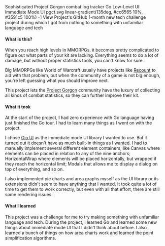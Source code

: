 <title>PGCombatTracker</title>
<desc>Sophisticated Project Gorgon combat log tracker</desc>
<skill>Go</skill>
<skill>Low-Level UI</skill>
<skill>Immediate Mode UI</skill>
<icon>pgct.svg</icon>
<background>linear-gradient(135deg, #cc6565 10%, #3591c5 100%)</background>
<order>-1</order>
<side href="https://github.com/TheJebForge/PGCombatTracker">View Project's GitHub</side>
<slide src="/images/pgct.png" alt="File Selection Screen" show-title/>
<slide src="/images/pgct1.png" alt="Marker Selection Screen" show-title/>
<slide src="/images/pgct2.png" alt="Statistics Screen" show-title/>
<slide src="/images/pgct3.png" alt="Pie charts!" show-title/>
<slide src="/images/pgct4.png" alt="Stacked and not stacked graphs!" show-title/>
<slide src="/images/pgct5.png" alt="Settings Screen" show-title/>
<about>
1-month new tech challenge project during which I got from nothing to something with unfamiliar language and tech
</about>

#### What is this?

When you reach high levels in <Tooltip link="https://en.wikipedia.org/wiki/Massively_multiplayer_online_role-playing_game" value="Massively multiplayer online role-playing game">MMORPGs</Tooltip>, 
it becomes pretty complicated to figure out what parts of your kit are lacking. 
Everything seems to do a lot of damage, but without proper statistics tools, you can't know for sure.

Big MMORPGs like World of Warcraft usually have projects like [Recount](https://www.curseforge.com/wow/addons/recount) to aid with that problem,
but when the community of a game is not big enough, you're left guessing what you should improve next.

This project lets the [Project Gorgon](https://store.steampowered.com/app/342940/Project_Gorgon/) community have the luxury of collecting all kinds of combat statistics,
so they can further improve their kit.

#### What it took

At the start of the project, I had zero experience with Go language having just finished the Go tour. I had to learn many
things as I went on with the project.

I chose [Gio UI](https://gioui.org/) as the immediate mode UI library I wanted to use. But it turned out it doesn't have
as much built-in things as I wanted. I had to manually implement several different element containers, like Canvas where
elements can be placed in relation to any of the nine anchors; HorizontalWrap where elements will be placed horizontally,
but wrapped if they reach the horizontal limit; Modals that allows me to display a dialog on top of everything, and so on.

I also implemented pie charts and area graphs myself as the UI library or its extensions didn't seem to have anything
that I wanted. It took quite a lot of time to get them to work correctly, but even with all that effort, there are still
some rendering issues.

#### What I learned

This project was a challenge for me to try making something with unfamiliar language and tech. During the project, 
I learned Go and learned some new things about immediate mode UI that I didn't think about before. I also learned a bunch
of things on how area charts work and learned the point simplification algorithms.